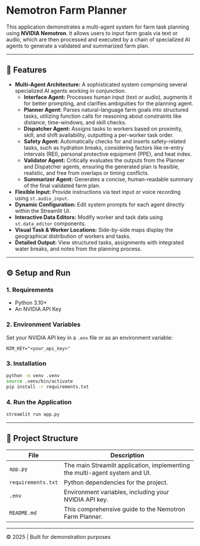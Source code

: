 # Nemotron Farm Planner

This application demonstrates a multi-agent system for farm task planning using **NVIDIA Nemotron**. It allows users to input farm goals via text or audio, which are then processed and executed by a chain of specialized AI agents to generate a validated and summarized farm plan.

---

## 🚀 Features

*   **Multi-Agent Architecture:** A sophisticated system comprising several specialized AI agents working in conjunction.
    *   **Interface Agent:** Processes human input (text or audio), augments it for better prompting, and clarifies ambiguities for the planning agent.
    *   **Planner Agent:** Parses natural-language farm goals into structured tasks, utilizing function calls for reasoning about constraints like distance, time-windows, and skill checks.
    *   **Dispatcher Agent:** Assigns tasks to workers based on proximity, skill, and shift availability, outputting a per-worker task order.
    *   **Safety Agent:** Automatically checks for and inserts safety-related tasks, such as hydration breaks, considering factors like re-entry intervals (REI), personal protective equipment (PPE), and heat index.
    *   **Validator Agent:** Critically evaluates the outputs from the Planner and Dispatcher agents, ensuring the generated plan is feasible, realistic, and free from overlaps or timing conflicts.
    *   **Summarizer Agent:** Generates a concise, human-readable summary of the final validated farm plan.
*   **Flexible Input:** Provide instructions via text input or voice recording using `st.audio_input`.
*   **Dynamic Configuration:** Edit system prompts for each agent directly within the Streamlit UI.
*   **Interactive Data Editors:** Modify worker and task data using `st.data_editor` components.
*   **Visual Task & Worker Locations:** Side-by-side maps display the geographical distribution of workers and tasks.
*   **Detailed Output:** View structured tasks, assignments with integrated water breaks, and notes from the planning process.

---

## ⚙️ Setup and Run

### 1. Requirements
- Python 3.10+
- An NVIDIA API Key

### 2. Environment Variables

Set your NVIDIA API key in a `.env` file or as an environment variable:

```
NIM_KEY="<your_api_key>"
```

### 3. Installation

```bash
python -m venv .venv
source .venv/bin/activate
pip install -r requirements.txt
```

### 4. Run the Application

```bash
streamlit run app.py
```

---

## 📁 Project Structure

| File | Description |
|------|-------------|
| `app.py` | The main Streamlit application, implementing the multi-agent system and UI. |
| `requirements.txt` | Python dependencies for the project. |
| `.env` | Environment variables, including your NVIDIA API key. |
| `README.md` | This comprehensive guide to the Nemotron Farm Planner. |

---

© 2025 | Built for demonstration purposes
